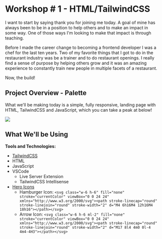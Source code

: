 # Workshop # 1 - HTML/TailwindCSS

I want to start by saying thank you for joining me today. A goal of mine has always been to be in a position to help others and to make an impact in some way. One of those ways I'm looking to make that impact is through teaching.

Before I made the career change to becoming a frontend developer I was a chef for the last ten years. Two of my favorite things that I got to do in the restaurant industry was be a trainer and to do restaurant openings. I really find a sense of purpose by helping others grow and it was an amazing experience to constantly train new people in multiple facets of a restaurant.

Now, the build!

## Project Overview - Palette

What we'll be making today is a simple, fully responsive, landing page with HTML, TailwindCSS and JavaScript, which you can take a peak at below!

![](https://i.imgur.com/I5iWvcg.png)

## What We'll be Using

**Tools and Technologies:**

- [TailwindCSS](https://tailwindcss.com/)
- HTML
- JavaScript
- VSCode
  - Live Server Extension
  - TailwindCSS Intellisense
- [Hero Icons](https://heroicons.dev/)
  - Hamburger Icon: `<svg class="w-6 h-6" fill="none" stroke="currentColor" viewBox="0 0 24 24" xmlns="http://www.w3.org/2000/svg"><path stroke-linecap="round" stroke-linejoin="round" stroke-width="2" d="M4 6h16M4 12h16M4 18h16"></path></svg>`
  - Arrow Icon: `<svg class="w-6 h-6 ml-2" fill="none" stroke="currentColor" viewBox="0 0 24 24" xmlns="http://www.w3.org/2000/svg"><path stroke-linecap="round" stroke-linejoin="round" stroke-width="2" d="M17 8l4 4m0 0l-4 4m4-4H3"></path></svg>`
